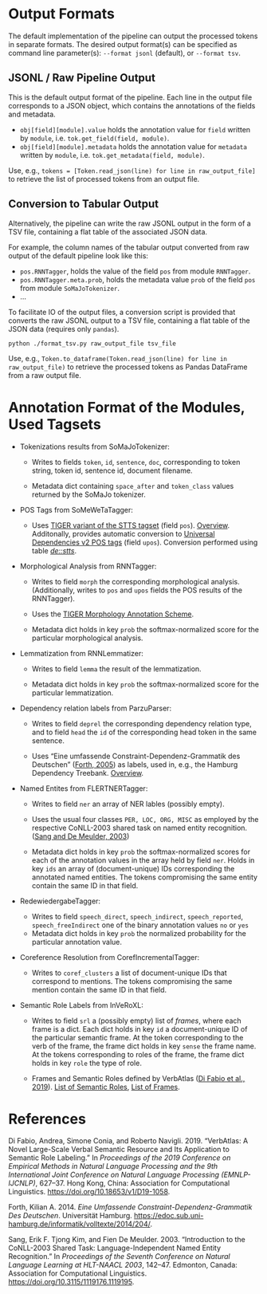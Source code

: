 # Output Formats

The default implementation of the pipeline can output the processed tokens in separate formats. The desired output format(s) can be specified as command line parameter(s): `--format jsonl` (default), or `--format tsv`.

## JSONL / Raw Pipeline Output

This is the default output format of the pipeline. Each line in the output file corresponds to a JSON object, which contains the annotations of the fields and metadata.

* `obj[field][module].value` holds the annotation value for `field` written by `module`, i.e. `tok.get_field(field, module)`.
* `obj[field][module].metadata` holds the annotation value for `metadata` written by `module`, i.e. `tok.get_metadata(field, module)`.

Use, e.g., `tokens = [Token.read_json(line) for line in raw_output_file]` to retrieve the list of processed tokens from an output file.

## Conversion to Tabular Output

Alternatively, the pipeline can write the raw JSONL output in the form of a TSV file, containing a flat table of the associated JSON data.

For example, the column names of the tabular output converted from raw output of the default pipeline look like this:

* `pos.RNNTagger`, holds the value of the field `pos` from module `RNNTagger`.
* `pos.RNNTagger.meta.prob`, holds the metadata value `prob` of the field `pos` from module `SoMaJoTokenizer`.
* ...

To facilitate IO of the output files, a conversion script is provided that converts the raw JSONL output to a TSV file, containing a flat table of the JSON data (requires only `pandas`).

```
python ./format_tsv.py raw_output_file tsv_file
```

Use, e.g., `Token.to_dataframe(Token.read_json(line) for line in raw_output_file)` to retrieve the processed tokens as Pandas DataFrame from a raw output file.

# Annotation Format of the Modules, Used Tagsets

* Tokenizations results from SoMaJoTokenizer:

  * Writes to fields `token`, `id`, `sentence`, `doc`, corresponding to token string, token id, sentence id, document filename.

  * Metadata dict containing `space_after` and `token_class` values returned by the SoMaJo tokenizer.
  

* POS Tags from SoMeWeTaTagger:
 
  * Uses [TIGER variant of the STTS tagset](https://www.ims.uni-stuttgart.de/documents/ressourcen/korpora/tiger-corpus/annotation/tiger_scheme-syntax.pdf) (field `pos`). [Overview](https://www.linguistik.hu-berlin.de/de/institut/professuren/korpuslinguistik/mitarbeiter-innen/hagen/STTS_Tagset_Tiger).
    Additonally, provides automatic conversion to [Universal Dependencies v2 POS tags](https://universaldependencies.org/u/pos/all.html) (field `upos`).
    Conversion performed using table [*de::stts*](https://universaldependencies.org/tagset-conversion/de-stts-uposf.html).
  
 
* Morphological Analysis from RNNTagger:

  * Writes to field `morph` the corresponding morphological analysis. (Additionally, writes to `pos` and `upos` fields the POS results of the RNNTagger).

  * Uses the [TIGER Morphology Annotation Scheme](https://www.ims.uni-stuttgart.de/documents/ressourcen/korpora/tiger-corpus/annotation/tiger_scheme-morph.pdf).

  * Metadata dict holds in key `prob` the softmax-normalized score for the particular morphological analysis.
  

* Lemmatization from RNNLemmatizer:

  * Writes to field `lemma` the result of the lemmatization.

  * Metadata dict holds in key `prob` the softmax-normalized score for the particular lemmatization.
  
  
* Dependency relation labels from ParzuParser:

  * Writes to field `deprel` the corresponding dependency relation type, and to field `head` the `id` of the corresponding head token in the same sentence.

  * Uses “Eine umfassende Constraint-Dependenz-Grammatik des Deutschen” ([Forth, 2005](#ref-forth_umfassende_2014)) as labels, used in, e.g., the Hamburg Dependency Treebank. [Overview](https://github.com/rsennrich/ParZu/blob/master/doc/LABELS.md).
  
 
* Named Entites from FLERTNERTagger:

  * Writes to field `ner` an array of NER lables (possibly empty).
 
  * Uses the usual four classes `PER, LOC, ORG, MISC` as employed by the respective CoNLL-2003 shared task on named entity recognition. ([Sang and De Meulder, 2003](#ref-tjong_kim_sang_introduction_2003))

  * Metadata dict holds in key `prob` the softmax-normalized scores for each of the annotation values in the array held by field `ner`. Holds in key `ids` an array of (document-unique) IDs corresponding the annotated named entities. The tokens compromising the same entity contain the same ID in that field.
  

* RedewiedergabeTagger:

  * Writes to field `speech_direct`, `speech_indirect`, `speech_reported`, `speech_freeIndirect` one of the binary annotation values `no` or `yes`
  * Metadata dict holds in key `prob` the normalized probability for the particular annotation value.
  

* Coreference Resolution from CorefIncrementalTagger:

  * Writes to `coref_clusters` a list of document-unique IDs that correspond to mentions. The tokens compromising the same mention contain the same ID in that field.


* Semantic Role Labels from InVeRoXL:

  * Writes to field `srl` a (possibly empty) list of *frames*, where each frame is a dict.
    Each dict holds in key `id` a document-unique ID of the particular semantic frame. 
    At the token corresponding to the verb of the frame, the frame dict holds in key `sense` the frame name. At the tokens corresponding to roles of the frame, the frame dict holds in key `role` the type of role.

  * Frames and Semantic Roles defined by VerbAtlas ([Di Fabio et al., 2019](#ref-di_fabio_verbatlas_2019)). [List of Semantic Roles](https://verbatlas.org/semantic), [List of Frames](https://verbatlas.org/frames).


# References

<div id="ref-di_fabio_verbatlas_2019" class="csl-entry" role="doc-biblioentry">

Di Fabio, Andrea, Simone Conia, and Roberto Navigli. 2019. <span>“<span>VerbAtlas</span>: A Novel Large-Scale Verbal Semantic Resource and Its Application to Semantic Role Labeling.”</span> In <em>Proceedings of the 2019 Conference on Empirical Methods in Natural Language Processing and the 9th International Joint Conference on Natural Language Processing (<span>EMNLP</span>-<span>IJCNLP</span>)</em>, 627–37. Hong Kong, China: Association for Computational Linguistics. <a href="https://doi.org/10.18653/v1/D19-1058">https://doi.org/10.18653/v1/D19-1058</a>.

</div>

<div id="ref-forth_umfassende_2014" class="csl-entry" role="doc-biblioentry">

Forth, Kilian A. 2014. <em>Eine Umfassende Constraint-Dependenz-Grammatik Des Deutschen</em>. Universität Hamburg. <a href="https://edoc.sub.uni-hamburg.de/informatik/volltexte/2014/204/">https://edoc.sub.uni-hamburg.de/informatik/volltexte/2014/204/</a>.

</div>

<div id="ref-tjong_kim_sang_introduction_2003" class="csl-entry" role="doc-biblioentry">

Sang, Erik F. Tjong Kim, and Fien De Meulder. 2003. <span>“Introduction to the <span>CoNLL</span>-2003 Shared Task: Language-Independent Named Entity Recognition.”</span> In <em>Proceedings of the Seventh Conference on Natural Language Learning at <span>HLT</span>-<span>NAACL</span> 2003</em>, 142–47. Edmonton, Canada: Association for Computational Linguistics. <a href="https://doi.org/10.3115/1119176.1119195">https://doi.org/10.3115/1119176.1119195</a>.

</div>
